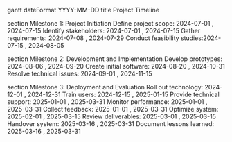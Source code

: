 gantt
dateFormat  YYYY-MM-DD
title Project Timeline

section Milestone 1: Project Initiation
    Define project scope:       2024-07-01 , 2024-07-15
    Identify stakeholders:      2024-07-01 , 2024-07-15
    Gather requirements:        2024-07-08 , 2024-07-29
    Conduct feasibility studies:2024-07-15 , 2024-08-05

section Milestone 2: Development and Implementation
    Develop prototypes:         2024-08-06 , 2024-09-20
    Create initial software:     2024-08-20 , 2024-10-31
    Resolve technical issues:    2024-09-01 , 2024-11-15

section Milestone 3: Deployment and Evaluation
    Roll out technology:         2024-12-01 , 2024-12-31
    Train users:                 2024-12-15 , 2025-01-15
    Provide technical support:    2025-01-01 , 2025-03-31
    Monitor performance:         2025-01-01 , 2025-03-31
    Collect feedback:            2025-01-01 , 2025-03-31
    Optimize system:             2025-02-01 , 2025-03-15
    Review deliverables:         2025-03-01 , 2025-03-15
    Handover system:             2025-03-16 , 2025-03-31
    Document lessons learned:     2025-03-16 , 2025-03-31
    
